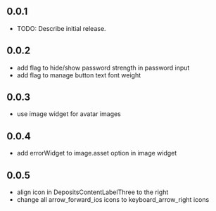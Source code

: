 ## 0.0.1

* TODO: Describe initial release.

## 0.0.2

* add flag to hide/show password strength in password input
* add flag to manage button text font weight

## 0.0.3

* use image widget for avatar images

## 0.0.4

* add errorWidget to image.asset option in image widget

## 0.0.5

* align icon in DepositsContentLabelThree to the right
* change all arrow_forward_ios icons to keyboard_arrow_right icons
